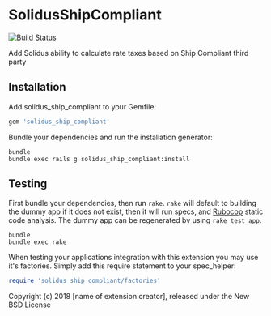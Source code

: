 SolidusShipCompliant
====================

[![Build Status](https://travis-ci.org/jtapia/solidus_ship_compliant.svg?branch=master)](https://travis-ci.org/jtapia/solidus_ship_compliant)

Add Solidus ability to calculate rate taxes based on Ship Compliant third party

Installation
------------

Add solidus_ship_compliant to your Gemfile:

```ruby
gem 'solidus_ship_compliant'
```

Bundle your dependencies and run the installation generator:

```shell
bundle
bundle exec rails g solidus_ship_compliant:install
```

Testing
-------

First bundle your dependencies, then run `rake`. `rake` will default to building the dummy app if it does not exist, then it will run specs, and [Rubocop](https://github.com/bbatsov/rubocop) static code analysis. The dummy app can be regenerated by using `rake test_app`.

```shell
bundle
bundle exec rake
```

When testing your applications integration with this extension you may use it's factories.
Simply add this require statement to your spec_helper:

```ruby
require 'solidus_ship_compliant/factories'
```

Copyright (c) 2018 [name of extension creator], released under the New BSD License
